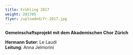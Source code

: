 ```yaml
---
title: Frühling 2017
weight: 201705
flyer: /uploaded/fr-2017.jpg
---
```


**Gemeinschaftsprojekt mit dem Akademischen Chor Zürich**

**Hermann Suter**: Le Laudi  
**Leitung**: Anna Jelmorini
